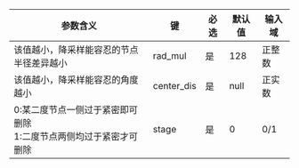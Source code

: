 | 参数含义 | 键 | 必选 | 默认值 | 输入域 |
| --- | --- | --- | --- | --- |
| 该值越小，降采样能容忍的节点半径差异越小  | rad_mul | 是 | 128 | 正整数 |
| 该值越小，降采样能容忍的角度越小  | center_dis | 是 | null | 正实数 |
| 0:某二度节点一侧过于紧密即可删除<br>1:二度节点两侧均过于紧密才可删除 | stage | 是 | 0 | 0/1 |
